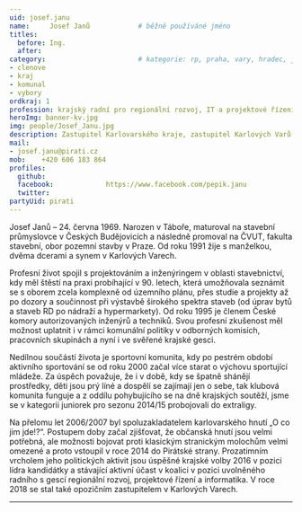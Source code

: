 ```yaml
---
uid: josef.janu
name:     Josef Janů      		# běžně používáné jméno
titles: 
  before: Ing.
  after:
category:                 		# kategorie: rp, praha, vary, hradec, jmk, senat
- clenove
- kraj
- komunal
- vybory
ordkraj: 1
profession: krajský radní pro regionální rozvoj, IT a projektové řízení, stavební inženýr
heroImg: banner-kv.jpg
img: people/Josef_Janu.jpg             
description: Zastupitel Karlovarského kraje, zastupitel Karlových Varů 
mail:
- josef.janu@pirati.cz
mob:	+420 606 183 864
profiles:
  github:
  facebook:				https://www.facebook.com/pepik.janu
  twitter:
partyUid: pirati  
---
```


Josef Janů – 24. června 1969. Narozen v Táboře, maturoval na stavební průmyslovce v Českých Budějovicích a následně promoval na ČVUT, fakulta stavební, obor pozemní stavby v Praze. Od roku 1991 žije s manželkou, dvěma dcerami a synem v Karlových Varech.  
  
Profesní život spojil s projektováním a inženýringem v oblasti stavebnictví, kdy měl štěstí na praxi probíhající v 90. letech, která umožňovala seznámit se s oborem zcela komplexně od územního plánu, přes studie a projekty až po dozory a součinnost při výstavbě širokého spektra staveb (od úprav bytů a staveb RD po nádraží a hypermarkety). Od roku 1995 je členem České komory autorizovaných inženýrů a techniků. Svou profesní zkušenost měl možnost uplatnit i v rámci komunální politiky v odborných komisích, pracovních skupinách a nyní i ve svěřené krajské gesci.  
  
Nedílnou součástí života je sportovní komunita, kdy po pestrém období aktivního sportování se od roku 2000 začal více starat o výchovu sportující mládeže. Za úspěch považuje, že i v době, kdy se špatně shánějí prostředky, děti jsou prý líné a dospělí se zajímají jen o sebe, tak klubová komunita funguje a z oddílu pohybujícího se na dně krajských soutěží, jsme se v kategorii juniorek pro sezonu 2014/15 probojovali do extraligy.  
  
Na přelomu let 2006/2007 byl spoluzakladatelem karlovarského hnutí „O co jim jde!?“. Postupem doby začal zjišťovat, že občanská hnutí jsou velmi potřebná, ale možnosti bojovat proti klasickým stranickým molochům velmi omezené a proto vstoupil v roce 2014 do Pirátské strany. Prozatimním vrcholem jeho politických aktivit jsou úspěšné krajské volby 2016 v pozici lídra kandidátky a stávající aktivní účast v koalici v pozici uvolněného radního s gescí regionální rozvoj, projektové řízení a informatika. V roce 2018 se stal také opozičním zastupitelem v Karlových Varech.

---
